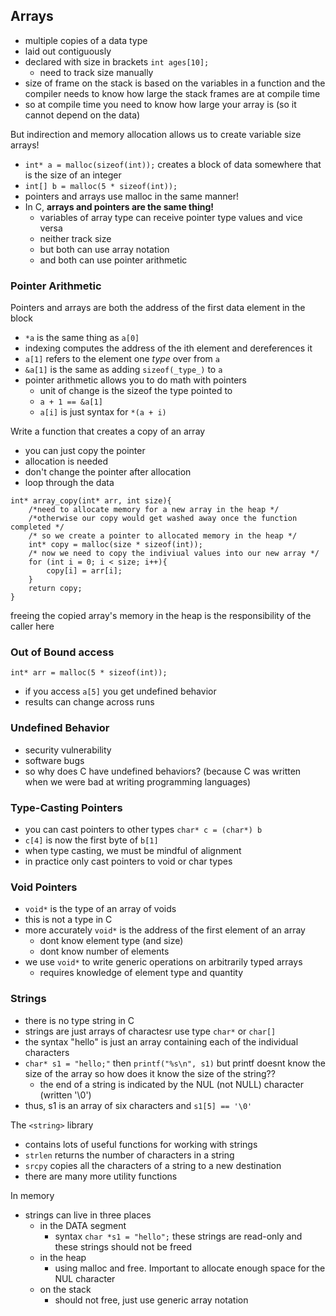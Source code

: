 ## Arrays
- multiple copies of a data type
- laid out contiguously
- declared with size in brackets `int ages[10];`
    - need to track size manually
- size of frame on the stack is based on the variables in a function and the compiler needs to know how large the stack frames are at compile time
- so at compile time you need to know how large your array is (so it cannot depend on the data)

But indirection and memory allocation allows us to create variable size arrays!
- `int* a = malloc(sizeof(int));` creates a block of data somewhere that is the size of an integer
- `int[] b = malloc(5 * sizeof(int));`
- pointers and arrays use malloc in the same manner!
- In C, **arrays and pointers are the same thing!**
    - variables of array type can receive pointer type values and vice versa
    - neither track size
    - but both can use array notation
    - and both can use pointer arithmetic

### Pointer Arithmetic
Pointers and arrays are both the address of the first data element in the block
- `*a` is the same thing as `a[0]`
- indexing computes the address of the ith element and dereferences it
- `a[1]` refers to the element one _type_ over from `a`
- `&a[1]` is the same as adding `sizeof(_type_)` to `a`
- pointer arithmetic allows you to do math with pointers
    - unit of change is the sizeof the type pointed to
    - `a + 1 == &a[1]`
    - `a[i]` is just syntax for `*(a + i)` 

Write a function that creates a copy of an array
- you can just copy the pointer
- allocation is needed
- don't change the pointer after allocation
- loop through the data

```
int* array_copy(int* arr, int size){
    /*need to allocate memory for a new array in the heap */
    /*otherwise our copy would get washed away once the function completed */
    /* so we create a pointer to allocated memory in the heap */
    int* copy = malloc(size * sizeof(int));
    /* now we need to copy the indiviual values into our new array */
    for (int i = 0; i < size; i++){
        copy[i] = arr[i];
    }
    return copy;
}
```
freeing the copied array's memory in the heap is the responsibility of the caller here

### Out of Bound access
`int* arr = malloc(5 * sizeof(int));`
- if you access `a[5]` you get undefined behavior
- results can change across runs

### Undefined Behavior
- security vulnerability
- software bugs
- so why does C have undefined behaviors? (because C was written when we were bad at writing programming languages)

### Type-Casting Pointers
- you can cast pointers to other types `char* c = (char*) b`
- `c[4]` is now the first byte of `b[1]`
- when type casting, we must be mindful of alignment
- in practice only cast pointers to void or char types

### Void Pointers
- `void*` is the type of an array of voids
- this is not a type in C
- more accurately `void*` is the address of the first element of an array
    - dont know element type (and size)
    - dont know number of elements
- we use `void*` to write generic operations on arbitrarily typed arrays
    - requires knowledge of element type and quantity

### Strings
- there is no type string in C
- strings are just arrays of charactesr use type `char*` or `char[]`
- the syntax "hello" is just an array containing each of the individual characters
- `char* s1 = "hello;"` then `printf("%s\n", s1)` but printf doesnt know the size of the array so how does it know the size of the string??
    - the end of a string is indicated by the NUL (not NULL) character (written '\0') 
- thus, s1 is an array of six characters and `s1[5] == '\0'`

The `<string>` library
- contains lots of useful functions for working with strings
- `strlen` returns the number of characters in a string
- `srcpy` copies all the characters of a string to a new destination
- there are many more utility functions

In memory
- strings can live in three places
    - in the DATA segment
        - syntax `char *s1 = "hello";` these strings are read-only and these strings should not be freed
    - in the heap
        - using malloc and free. Important to allocate enough space for the NUL character
    - on the stack
        - should not free, just use generic array notation















